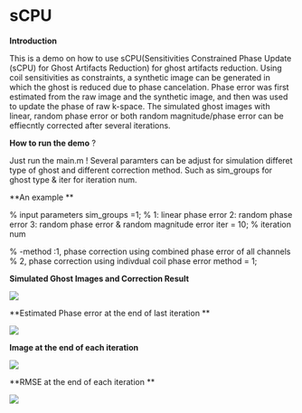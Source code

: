 # sCPU
**Introduction**

This is a demo on how to use sCPU(Sensitivities Constrained Phase Update (sCPU) for Ghost Artifacts Reduction) for ghost artifacts reduction.
Using coil sensitivities as constraints, a synthetic image can be generated in which the ghost is reduced due to phase cancelation. Phase error was first estimated from the raw image and the synthetic image, 
and then was used to update the phase of raw k-space. The simulated ghost images with linear, random phase error or both random magnitude/phase error can be effiecntly corrected after several iterations.


**How to run the demo** ?

Just run the main.m !
Several paramters can be adjust for simulation differet type of ghost and different correction method. Such as sim_groups for ghost type & iter for iteration num.


**An example **

% input parameters
sim_groups =1; % 1: linear phase error  2: random phase error 3: random phase error & random magnitude error
iter = 10; % iteration num

%     -method                       :1, phase correction using combined phase error of all channels
%                                            2, phase correction using indivdual coil phase error
method = 1;

**Simulated Ghost Images and Correction Result**

![](https://github.com/concher009/MRI/tree/master/sCPU/CorrectionResults.png)

**Estimated Phase error at the end of last iteration **

![](https://github.com/concher009/MRI/tree/master/sCPU/PhaseErr.png)

**Image at the end of each iteration** 

![](https://github.com/concher009/MRI/tree/master/sCPU/Iterations.png)

**RMSE at the end of each iteration **

![](https://github.com/concher009/MRI/tree/master/sCPU/RMSE.png)